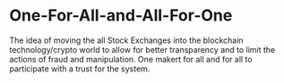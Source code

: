# One-For-All-and-All-For-One
The idea of moving the all Stock Exchanges into the blockchain technology/crypto world to allow for better transparency and to limit the actions of fraud and manipulation. One makert for all and for all to participate with a trust for the system.
